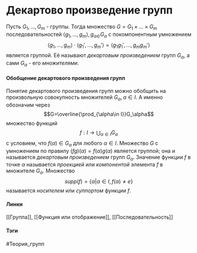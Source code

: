 # Декартово произведение групп
Пусть $G_1,\dots,G_m$ - группы. Тогда множество $G=G_1\times\dots\times G_m$ последовательностей $\langle g_1,\dots,g_m\rangle,g_{\alpha\in}G_\alpha$ с покомпонентным умножением 
$$\langle g_1,\dots,g_m\rangle\cdot\langle g_1',\dots,g_m'\rangle=\langle g_1g_1',\dots,g_mg_m'\rangle$$
является группой. Её называют *декартовым произведением* групп $G_\alpha$, а сами $G_\alpha$ - его *множителями*.

#### Обобщение декартового произведения групп
Понятие декартового произведения групп можно обобщить на произвольную совокупность множителей $G_\alpha,\alpha\in I$. А именно обозначим через 
$$G=\overline{\prod_{\alpha\in I}}G_\alpha$$
множество функций 
$$f:I\rightarrow\bigcup_{\alpha\in I}G_\alpha$$
с условием, что $f(\alpha)\in G_\alpha$ для любого $\alpha\in I$. Множество $G$ с умножением по правилу $(fg)(\alpha)=f(\alpha)g(\alpha)$ является группой; она и называется *декартовым произведением* групп $G_\alpha$. Значение функции $f$ в точке $\alpha$ называется *проекцией* или *компонентой* элемента $f$ в множителе $G_\alpha$. Множество 
$$supp(f)=\{\alpha|\alpha\in I,f(\alpha)\neq e\}$$
называется *носителем* или *суппортом* функции $f$.

#### Линки 
[[Группа]],
[[Функция или отображение]],
[[Последовательность]]
#### Тэги 
 #Теория_групп 
